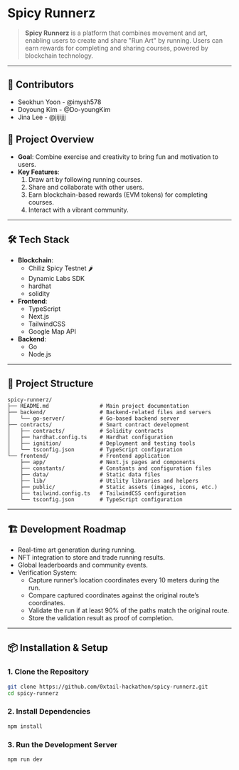 # Spicy Runnerz

> **Spicy Runnerz** is a platform that combines movement and art, enabling users to create and share "Run Art" by running. Users can earn rewards for completing and sharing courses, powered by blockchain technology.

---
## 👥 Contributors

- Seokhun Yoon - @imysh578
- Doyoung Kim - @Do-youngKim
- Jina Lee - @jijijjj

## 🚀 Project Overview

- **Goal**: Combine exercise and creativity to bring fun and motivation to users.
- **Key Features**:
    1. Draw art by following running courses.
    2. Share and collaborate with other users.
    3. Earn blockchain-based rewards (EVM tokens) for completing courses.
    4. Interact with a vibrant community.

---

## 🛠️ Tech Stack

- **Blockchain**:
    - Chiliz Spicy Testnet 🌶️
    - Dynamic Labs SDK
    - hardhat
    - solidity
- **Frontend**:
    - TypeScript
    - Next.js
    - TailwindCSS
    - Google Map API
- **Backend**:
    - Go
    - Node.js
---

## 📂 Project Structure
```
spicy-runnerz/
├── README.md                # Main project documentation
├── backend/                 # Backend-related files and servers
│   └── go-server/           # Go-based backend server
├── contracts/               # Smart contract development
│   ├── contracts/           # Solidity contracts
│   ├── hardhat.config.ts    # Hardhat configuration
│   ├── ignition/            # Deployment and testing tools
│   └── tsconfig.json        # TypeScript configuration
└── frontend/                # Frontend application
    ├── app/                 # Next.js pages and components
    ├── constants/           # Constants and configuration files
    ├── data/                # Static data files
    ├── lib/                 # Utility libraries and helpers
    ├── public/              # Static assets (images, icons, etc.)
    ├── tailwind.config.ts   # TailwindCSS configuration
    └── tsconfig.json        # TypeScript configuration
```

---
## 🏗️ Development Roadmap
- Real-time art generation during running.
- NFT integration to store and trade running results.
- Global leaderboards and community events.
- Verification System:
	- Capture runner’s location coordinates every 10 meters during the run.
	- Compare captured coordinates against the original route’s coordinates.
	- Validate the run if at least 90% of the paths match the original route.
	- Store the validation result as proof of completion.

---
## 📦 Installation & Setup

### 1. Clone the Repository
```bash
git clone https://github.com/0xtail-hackathon/spicy-runnerz.git
cd spicy-runnerz
```

### 2. Install Dependencies

```bash
npm install
```

### 3. Run the Development Server

```bash
npm run dev
```

